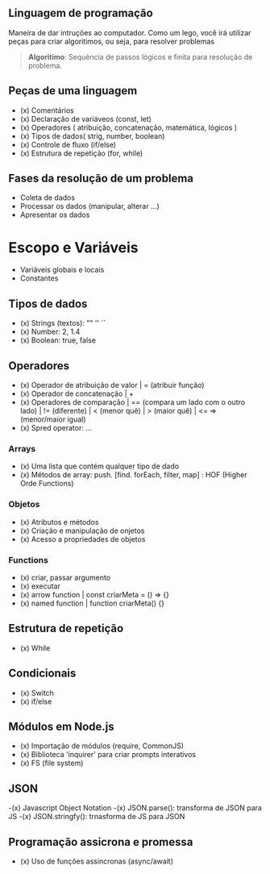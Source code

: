 ## Linguagem de programação

Maneira de dar intruções ao computador.
Como um lego, você irá utilizar peças para criar algoritimos, ou seja, para resolver problemas

>  **Algoritimo**: Sequência de passos lógicos e finita para resolução de problema.

## Peças de uma linguagem

- (x) Comentários
- (x) Declaração de variáveos (const, let)
- (x) Operadores ( atribuição, concatenação, matemática, lógicos )
- (x) Tipos de dados( strig, number, boolean)
- (x) Controle de fluxo (if/else)
- (x) Estrutura de repetição (for, while)

## Fases da resolução de um problema

- Coleta de dados
- Processar os dados (manipular, alterar ...)
- Apresentar os dados

# Escopo e Variáveis

- Variáveis globais e locais
- Constantes

## Tipos de dados

- (x) Strings  (textos): "" '' ``
- (x) Number: 2, 1.4
- (x) Boolean: true, false

## Operadores

- (x) Operador de atribuição de valor | = (atribuir função)
- (x) Operador de concatenação | +
- (x) Operadores de comparação | == (compara um lado com o outro lado) | != (diferente) | < (menor quê) | > (maior quê) | <= => (menor/maior igual)
- (x) Spred operator: ...

### Arrays

- (x) Uma lista que contém qualquer tipo de dado
- (x) Métodos de array: push. [find. forEach, filter, map] :  HOF (Higher Orde Functions)

### Objetos

- (x) Atributos e métodos
- (x) Criação e manipulação de onjetos
- (x) Acesso a propriedades de objetos

### Functions

- (x) criar, passar argumento
- (x) executar
- (x) arrow function | const criarMeta = () => {}
- (x) named function | function criarMeta() {}

## Estrutura de repetição

- (x) While

## Condicionais

- (x) Switch
- (x) if/else

## Módulos em Node.js

- (x) Importação de módulos (require, CommonJS)
- (x) Biblioteca 'inquirer' para criar prompts interativos
- (x) FS (file system)

## JSON

-(x) Javascript Object Notation
-(x) JSON.parse(): transforma de JSON para JS
-(x) JSON.stringfy(): trnasforma de JS para JSON

## Programação assicrona e promessa

- (x) Uso de funções assincronas (async/await)

